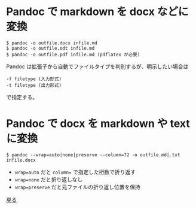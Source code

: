 # Pandoc で markdown を docx などに変換

    $ pandoc -o outfile.docx infile.md
    $ pandoc -o outfile.odt infile.md
    $ pandoc -o outfile.pdf infile.md (pdflatex が必要)

Pandoc は拡張子から自動でファイルタイプを判別するが、明示したい場合は

    -f filetype (入力形式)
    -t filetype (出力形式)

で指定する。

# Pandoc で docx を markdown や text に変換

    $ pandoc --wrap=auto|none|preserve --column=72 -o outfile.md|.txt infile.docx

- `wrap=auto` だと `column=` で指定した桁数で折り返す
- `wrap=none` だと折り返しなし
- `wrap=preserve` だと元ファイルの折り返し位置を保持

[戻る](../readme.md)
